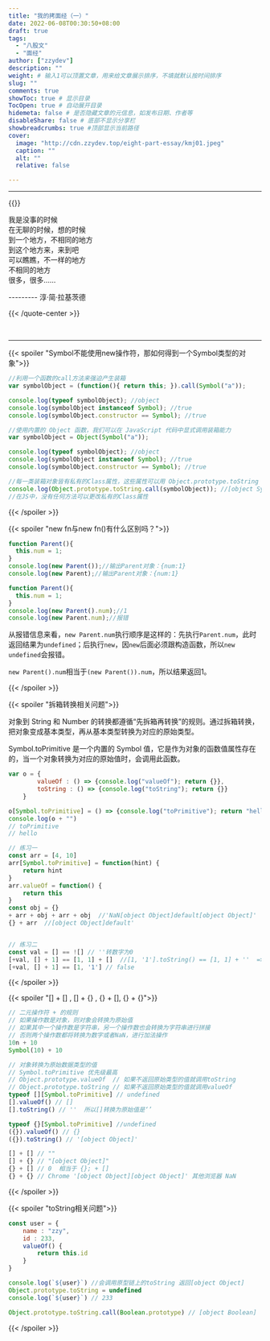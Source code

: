 ```yaml
---
title: "我的拷面经（一）"
date: 2022-06-08T00:30:50+08:00
draft: true
tags:
  - "八股文"
  - "面经"
author: ["zzydev"]
description: ""
weight: # 输入1可以顶置文章，用来给文章展示排序，不填就默认按时间排序
slug: ""
comments: true
showToc: true # 显示目录
TocOpen: true # 自动展开目录
hidemeta: false # 是否隐藏文章的元信息，如发布日期、作者等
disableShare: false # 底部不显示分享栏
showbreadcrumbs: true #顶部显示当前路径
cover:
  image: "http://cdn.zzydev.top/eight-part-essay/kmj01.jpeg"
  caption: ""
  alt: ""
  relative: false

---
```


------

{{<quote-center >}}

我是没事的时候  
在无聊的时候，想的时候  
到一个地方，不相同的地方  
到这个地方来，来到吧  
可以瞧瞧，不一样的地方  
不相同的地方  
很多，很多……        

--------- 淳·简·拉基茨德

{{< /quote-center >}}     

<br/>

------

{{< spoiler  "Symbol不能使用new操作符，那如何得到一个Symbol类型的对象">}}

```javascript
//利用一个函数的call方法来强迫产生装箱
var symbolObject = (function(){ return this; }).call(Symbol("a"));

console.log(typeof symbolObject); //object
console.log(symbolObject instanceof Symbol); //true
console.log(symbolObject.constructor == Symbol); //true

//使用内置的 Object 函数，我们可以在 JavaScript 代码中显式调用装箱能力
var symbolObject = Object(Symbol("a"));

console.log(typeof symbolObject); //object
console.log(symbolObject instanceof Symbol); //true
console.log(symbolObject.constructor == Symbol); //true

//每一类装箱对象皆有私有的Class属性，这些属性可以用 Object.prototype.toString 获取：
console.log(Object.prototype.toString.call(symbolObject)); //[object Symbol]
//在JS中，没有任何方法可以更改私有的Class属性
```



{{< /spoiler >}}

{{< spoiler  "new fn与new fn()有什么区别吗？">}}

```javascript
function Parent(){
  this.num = 1;
}
console.log(new Parent());//输出Parent对象：{num:1}
console.log(new Parent);//输出Parent对象：{num:1}

function Parent(){
  this.num = 1;
}
console.log(new Parent().num);//1
console.log(new Parent.num);//报错
```

从报错信息来看，`new Parent.num`执行顺序是这样的：先执行`Parent.num`，此时返回结果为`undefined`；后执行`new`，因`new`后面必须跟构造函数，所以`new undefined`会报错。

`new Parent().num`相当于`(new Parent()).num`，所以结果返回1。

{{< /spoiler >}}

{{< spoiler  "拆箱转换相关问题">}}

对象到 String 和 Number 的转换都遵循“先拆箱再转换”的规则。通过拆箱转换，把对象变成基本类型，再从基本类型转换为对应的原始类型。

Symbol.toPrimitive 是一个内置的 Symbol 值，它是作为对象的函数值属性存在的，当一个对象转换为对应的原始值时，会调用此函数。

```javascript
var o = {
        valueOf : () => {console.log("valueOf"); return {}},
        toString : () => {console.log("toString"); return {}}
    }

o[Symbol.toPrimitive] = () => {console.log("toPrimitive"); return "hello"}
console.log(o + "")
// toPrimitive
// hello

// 练习一
const arr = [4, 10]
arr[Symbol.toPrimitive] = function(hint) {
	return hint
}
arr.valueOf = function() {
	return this
}
const obj = {}
+ arr + obj + arr + obj  //'NaN[object Object]default[object Object]'
{} + arr  //[object Object]default'


// 练习二
const val = [] == ![] // ''转数字为0
[+val, [] + 1] == [1, 1] + []  //[1, '1'].toString() == [1, 1] + ''  =>  '1, 1' == '1, 1'  true
[+val, [] + 1] == [1, '1'] // false

```



{{< /spoiler >}}



{{< spoiler  "[] + [] , [] + {} , {} + [], {} + {}">}}

```javascript
// 二元操作符 + 的规则
// 如果操作数是对象，则对象会转换为原始值
// 如果其中一个操作数是字符串，另一个操作数也会转换为字符串进行拼接
// 否则两个操作数都将转换为数字或者NaN，进行加法操作
10n + 10 
Symbol(10) + 10

// 对象转换为原始数据类型的值
// Symbol.toPrimitive 优先级最高
// Object.prototype.valueOf  // 如果不返回原始类型的值就调用toString
// Object.prototype.toString // 如果不返回原始类型的值就调用valueOf
typeof [][Symbol.toPrimitive] // undefined
[].valueOf() // []
[].toString() // ''  所以[]转换为原始值是‘’

typeof {}[Symbol.toPrimitive] //undefined
({}).valueOf() // {}
({}).toString() // '[object Object]'

[] + [] // ""
[] + {} // "[object Object]"
{} + [] // 0  相当于 {}; + [] 
{} + {} // Chrome '[object Object][object Object]' 其他浏览器 NaN
```

{{< /spoiler >}}

{{< spoiler  "toString相关问题">}}

```javascript
const user = {
	name : "zzy",
	id : 233,
	valueOf() {
		return this.id
	}
}

console.log(`${user}`) //会调用原型链上的toString 返回[object Object]
Object.prototype.toString = undefined
console.log(`${user}`) // 233
```

```javascript
Object.prototype.toString.call(Boolean.prototype) // [object Boolean]
```

{{< /spoiler >}}
